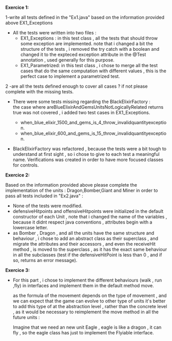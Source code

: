 **Exercice 1:**

1-write all tests defined in the "Ex1.java" based on the information provided above
EX1_Exceptions
  - All the tests were written into two files : 
    - EX1_Exceptions : in this test class , all the tests that should throw some exception are implemented. note that i changed a bit
    the structure of the tests , i removed the try catch with a boolean and changed it to the expteced exception attribute
    in the @Test annotation , used generally for this purpose.
    - EX1_Parametrized: in this test class , i chose to merge all the test cases that do the same computation
    with different values , this is the perfect case to implement a parametrized test.

2 -are all the tests defined enough to cover all cases ?  if not please complete with the missing tests.

  - There were some tests missing regarding the BlackElixirFactory :  
    the case where areBlueElixirAndGemsUnitsNotLogicallyRelated 
    returns true was not covered , i added two test cases in EX1_Exceptions.  
      - when_blue_elixir_1500_and_gems_is_4_throw_invalidquantityexception. 
      - when_blue_elixir_600_and_gems_is_15_throw_invalidquantityexception. 
          
  - BlackElixirFactory  was refactored , because the tests were a bit tough to understand at first sight , so  i chose to give to each test a meaningful name.
    Verifications was created in order to have more focused classes for controls.    
  

**Exercice 2:**

   Based on the information provided above please complete the implementation of the units : Dragon,Bomber,Giant and Miner
  in order to pass all tests included in  "Ex2.java" :
  
  - None of the tests were modified.
  - defensiveHitpoints and offensiveHitpoints were initialized in the default constructor of each Unit , note that i changed 
  the name of the variables , because it didnt respect java conventions , attributes begin with a lowercase letter.
  - as Bomber , Dragon , and all the units have the same structure and behaviour , i chose to add an abstract class 
  as their superclass , and migrate the attributes and their accessors , and even the receiveHit method , is moved to the superclass , as it has 
  the exact same behaviour in all the subclasses (test if the defensiveHitPoint is less than 0 , and if so,  returns an error message).
  
  
**Exercice 3:**  
  
  - For this part , i chose to implement the different behaviours (walk , run ,fly) in interfaces and implement them in the
    default method move.
    
    as the formula of the movement depends on the type of movement , and we can expect that the game can evolve to other type of units
    it's better to add this type of at the abstraction level , rather than the concrete level , as it would be necessary to reimplement
    the move method in all the future units :
    
    Imagine that we need an new unit Eagle , eagle is like a dragon , it can fly , so the eagle class has just to implement
    the Flyiable interface.
      
    
   

